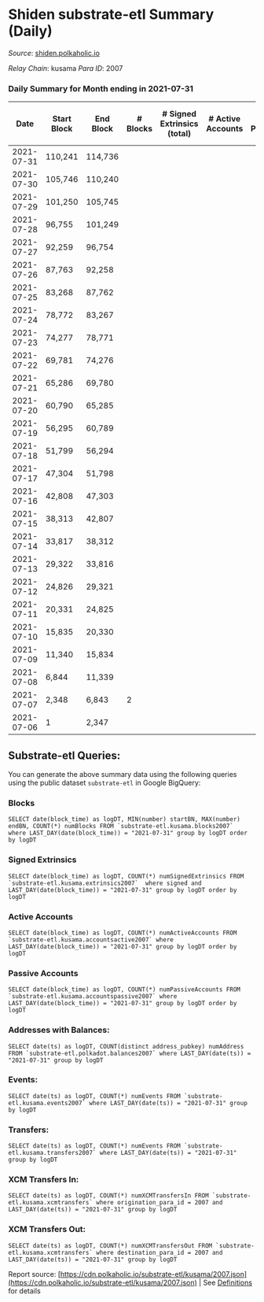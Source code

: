 # Shiden substrate-etl Summary (Daily)

_Source_: [shiden.polkaholic.io](https://shiden.polkaholic.io)

*Relay Chain*: kusama
*Para ID*: 2007



### Daily Summary for Month ending in 2021-07-31


| Date | Start Block | End Block | # Blocks | # Signed Extrinsics (total) | # Active Accounts | # Passive | # New | # Addresses with Balances | # Events | # Transfers | # XCM Transfers In | # XCM Transfers Out | Issues | 
| ---- | ----------- | --------- | -------- | --------------------------- | ----------------- | --------- | ----- | ------------------------- | -------- | ----------- | ------------------ | ------------------- | ------ |
| 2021-07-31 | 110,241 | 114,736 |  |  |  |  |  | 12,144 |  |   |   |   |  |
| 2021-07-30 | 105,746 | 110,240 |  |  |  |  |  |  |  |   |   |   |  |
| 2021-07-29 | 101,250 | 105,745 |  |  |  |  |  |  |  |   |   |   |  |
| 2021-07-28 | 96,755 | 101,249 |  |  |  |  |  |  |  |   |   |   |  |
| 2021-07-27 | 92,259 | 96,754 |  |  |  |  |  |  |  |   |   |   |  |
| 2021-07-26 | 87,763 | 92,258 |  |  |  |  |  |  |  |   |   |   |  |
| 2021-07-25 | 83,268 | 87,762 |  |  |  |  |  |  |  |   |   |   |  |
| 2021-07-24 | 78,772 | 83,267 |  |  |  |  |  |  |  |   |   |   |  |
| 2021-07-23 | 74,277 | 78,771 |  |  |  |  |  |  |  |   |   |   |  |
| 2021-07-22 | 69,781 | 74,276 |  |  |  |  |  |  |  |   |   |   |  |
| 2021-07-21 | 65,286 | 69,780 |  |  |  |  |  |  |  |   |   |   |  |
| 2021-07-20 | 60,790 | 65,285 |  |  |  |  |  |  |  |   |   |   |  |
| 2021-07-19 | 56,295 | 60,789 |  |  |  |  |  |  |  |   |   |   |  |
| 2021-07-18 | 51,799 | 56,294 |  |  |  |  |  |  |  |   |   |   |  |
| 2021-07-17 | 47,304 | 51,798 |  |  |  |  |  |  |  |   |   |   |  |
| 2021-07-16 | 42,808 | 47,303 |  |  |  |  |  |  |  |   |   |   |  |
| 2021-07-15 | 38,313 | 42,807 |  |  |  |  |  |  |  |   |   |   |  |
| 2021-07-14 | 33,817 | 38,312 |  |  |  |  |  |  |  |   |   |   |  |
| 2021-07-13 | 29,322 | 33,816 |  |  |  |  |  |  |  |   |   |   |  |
| 2021-07-12 | 24,826 | 29,321 |  |  |  |  |  |  |  |   |   |   |  |
| 2021-07-11 | 20,331 | 24,825 |  |  |  |  |  |  |  |   |   |   |  |
| 2021-07-10 | 15,835 | 20,330 |  |  |  |  |  |  |  |   |   |   |  |
| 2021-07-09 | 11,340 | 15,834 |  |  |  |  |  |  |  |   |   |   |  |
| 2021-07-08 | 6,844 | 11,339 |  |  |  |  |  |  |  |   |   |   |  |
| 2021-07-07 | 2,348 | 6,843 | 2 |  |  |  |  |  | 2 |   |   |   |  |
| 2021-07-06 | 1 | 2,347 |  |  |  |  |  |  |  |   |   |   |  |

## Substrate-etl Queries:
You can generate the above summary data using the following queries using the public dataset `substrate-etl` in Google BigQuery:


### Blocks
```
SELECT date(block_time) as logDT, MIN(number) startBN, MAX(number) endBN, COUNT(*) numBlocks FROM `substrate-etl.kusama.blocks2007`  where LAST_DAY(date(block_time)) = "2021-07-31" group by logDT order by logDT
```


### Signed Extrinsics
```
SELECT date(block_time) as logDT, COUNT(*) numSignedExtrinsics FROM `substrate-etl.kusama.extrinsics2007`  where signed and LAST_DAY(date(block_time)) = "2021-07-31" group by logDT order by logDT
```


### Active Accounts
```
SELECT date(block_time) as logDT, COUNT(*) numActiveAccounts FROM `substrate-etl.kusama.accountsactive2007` where LAST_DAY(date(block_time)) = "2021-07-31" group by logDT order by logDT
```


### Passive Accounts
```
SELECT date(block_time) as logDT, COUNT(*) numPassiveAccounts FROM `substrate-etl.kusama.accountspassive2007` where LAST_DAY(date(block_time)) = "2021-07-31" group by logDT order by logDT
```


### Addresses with Balances:
```
SELECT date(ts) as logDT, COUNT(distinct address_pubkey) numAddress FROM `substrate-etl.polkadot.balances2007` where LAST_DAY(date(ts)) = "2021-07-31" group by logDT
```


### Events:
```
SELECT date(ts) as logDT, COUNT(*) numEvents FROM `substrate-etl.kusama.events2007` where LAST_DAY(date(ts)) = "2021-07-31" group by logDT
```


### Transfers:
```
SELECT date(ts) as logDT, COUNT(*) numEvents FROM `substrate-etl.kusama.transfers2007` where LAST_DAY(date(ts)) = "2021-07-31" group by logDT
```


### XCM Transfers In:
```
SELECT date(ts) as logDT, COUNT(*) numXCMTransfersIn FROM `substrate-etl.kusama.xcmtransfers` where origination_para_id = 2007 and LAST_DAY(date(ts)) = "2021-07-31" group by logDT
```


### XCM Transfers Out:
```
SELECT date(ts) as logDT, COUNT(*) numXCMTransfersOut FROM `substrate-etl.kusama.xcmtransfers` where destination_para_id = 2007 and LAST_DAY(date(ts)) = "2021-07-31" group by logDT
```



Report source: [https://cdn.polkaholic.io/substrate-etl/kusama/2007.json](https://cdn.polkaholic.io/substrate-etl/kusama/2007.json) | See [Definitions](/DEFINITIONS.md) for details

